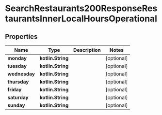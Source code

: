 
# SearchRestaurants200ResponseRestaurantsInnerLocalHoursOperational

## Properties
Name | Type | Description | Notes
------------ | ------------- | ------------- | -------------
**monday** | **kotlin.String** |  |  [optional]
**tuesday** | **kotlin.String** |  |  [optional]
**wednesday** | **kotlin.String** |  |  [optional]
**thursday** | **kotlin.String** |  |  [optional]
**friday** | **kotlin.String** |  |  [optional]
**saturday** | **kotlin.String** |  |  [optional]
**sunday** | **kotlin.String** |  |  [optional]



